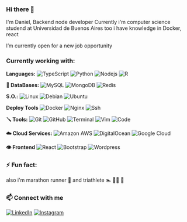 ### Hi there 👋
I'm Daniel, Backend node developer
Currently i'm computer science studend at Universidad de Buenos Aires
too i have knowledge in Docker, react 

I’m currently open for a new job opportunity

### Currently working with:
**Languages:**
![TypeScript](https://img.shields.io/badge/-TypeScript-blue?style=flat-square&logo=typescript)
![Python](https://img.shields.io/badge/-Python-yellowgreen?style=flat-square&logo=Python)
![Nodejs](https://img.shields.io/badge/-Nodejs-black?style=flat-square&logo=Node.js)
![R](https://img.shields.io/badge/-R-blue?style=flat-square&logo=R)

**📇 DataBases:** 
![MySQL](https://img.shields.io/badge/-MySQL-black?style=flat-square&logo=mysql)
![MongoDB](https://img.shields.io/badge/-MongoDB-black?style=flat-square&logo=mongodb)
![Redis](https://img.shields.io/badge/-Redis-black?style=flat-square&logo=Redis)

**S.O.:**
![Linux](https://img.shields.io/badge/-Linux-black?style=flat-square&logo=Linux)
![Debian](https://img.shields.io/badge/-Debian-ff69b4?style=flat-square&logo=Debian)
![Ubuntu](https://img.shields.io/badge/-Ubuntu-blueviolet?style=flat-square&logo=Ubuntu)

**Deploy Tools** 
![Docker](https://img.shields.io/badge/-Docker-black?style=flat-square&logo=docker)
![Nginx](https://img.shields.io/badge/-Nginx-green?style=flat-square&logo=Nginx)
![Ssh](https://img.shields.io/badge/-Ssh-success?style=flat-square&logo=Ssh)

**🪛 Tools:**
![Git](https://img.shields.io/badge/-Git-black?style=flat-square&logo=git)
![GitHub](https://img.shields.io/badge/-GitHub-181717?style=flat-square&logo=github)
![Terminal](https://img.shields.io/badge/-Terminal-black?style=flat-square&logo=terminal)
![Vim](https://img.shields.io/badge/-Vim-success?style=flat-square&logo=Vim)
![Code](https://img.shields.io/badge/-Code-blue?style=flat-square&logo=visual-studio-code)

**☁️ Cloud Services:**
![Amazon AWS](https://img.shields.io/badge/Amazon%20AWS-orange?style=flat-square&logo=amazon-aws)
![DigitalOcean](https://img.shields.io/badge/-Digital%20Ocean-darkblue?style=flat-square&logo=digitalocean)
![Google Cloud](https://img.shields.io/badge/Google%20Cloud-black?style=flat-square&logo=google-cloud)

**👁️ Frontend**
![React](https://img.shields.io/badge/-React-black?style=flat-square&logo=react)
![Bootstrap](https://img.shields.io/badge/-Bootstrap-563D7C?style=flat-square&logo=bootstrap)
![Wordpress](https://img.shields.io/badge/-Wordpress-black?style=flat-square&logo=Wordpress)

### ⚡ Fun fact:
also i'm marathon runner 🏃 and triathlete 🏊 🚴‍♂️ 🏃

### 📫 Connect with me
<p align="left">
<a href="https://www.linkedin.com/in/daniel-cardozo-20b96a131/"><img src="https://img.shields.io/badge/linkedin-%230A66C2.svg?style=plastic&logo=linkedin&logoColor=white" alt="LinkedIn"/></a>
<a href="https://www.instagram.com/dani54196/"><img src="https://img.shields.io/badge/instagram-%23E4405F.svg?style=plastic&logo=instagram&logoColor=white" alt="Instagram"/></a>
</p>


<!--
**dani54196/dani54196** is a ✨ _special_ ✨ repository because its `README.md` (this file) appears on your GitHub profile.

Here are some ideas to get you started:

- 🔭 I’m currently working on ...
- 🌱 I’m currently learning ...
- 👯 I’m looking to collaborate on ...
- 🤔 I’m looking for help with ...
- 💬 Ask me about ...
-->
